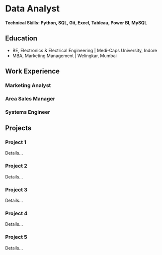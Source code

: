 # Data Analyst 
#### Technical Skills: Python, SQL, Git, Excel, Tableau, Power BI, MySQL

## Education 
- BE, Electronics & Electrical Engineering | Medi-Caps University, Indore
- MBA, Marketing Management | Welingkar, Mumbai

## Work Experience 
### Marketing Analyst 
### Area Sales Manager 
### Systems Engineer 

## Projects 
### Project 1 
Details...

### Project 2
Details...

### Project 3
Details...

### Project 4
Details...

### Project 5
Details...
